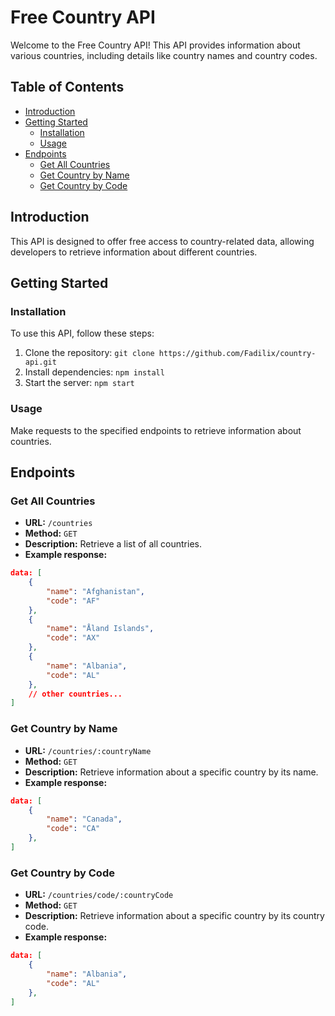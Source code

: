 # Free Country API

Welcome to the Free Country API! This API provides information about various countries, including details like country names and country codes.

## Table of Contents

- [Introduction](#introduction)
- [Getting Started](#getting-started)
  - [Installation](#installation)
  - [Usage](#usage)
- [Endpoints](#endpoints)
  - [Get All Countries](#get-all-countries)
  - [Get Country by Name](#get-country-by-name)
  - [Get Country by Code](#get-country-by-code)

## Introduction

This API is designed to offer free access to country-related data, allowing developers to retrieve information about different countries.

## Getting Started

### Installation

To use this API, follow these steps:

1. Clone the repository: `git clone https://github.com/Fadilix/country-api.git`
2. Install dependencies: `npm install`
3. Start the server: `npm start`

### Usage

Make requests to the specified endpoints to retrieve information about countries.

## Endpoints

### Get All Countries

- **URL:** `/countries`
- **Method:** `GET`
- **Description:** Retrieve a list of all countries.
- **Example response:**

```json
data: [
    {
        "name": "Afghanistan",
        "code": "AF"
    },
    {
        "name": "Åland Islands",
        "code": "AX"
    },
    {
        "name": "Albania",
        "code": "AL"
    },
    // other countries...
]
```

### Get Country by Name

- **URL:** `/countries/:countryName`
- **Method:** `GET`
- **Description:** Retrieve information about a specific country by its name.
- **Example response:**

```json
data: [
    {
        "name": "Canada",
        "code": "CA"
    },
]
```

### Get Country by Code

- **URL:** `/countries/code/:countryCode`
- **Method:** `GET`
- **Description:** Retrieve information about a specific country by its country code.
- **Example response:**

```json
data: [
    {
        "name": "Albania",
        "code": "AL"
    },
]
```